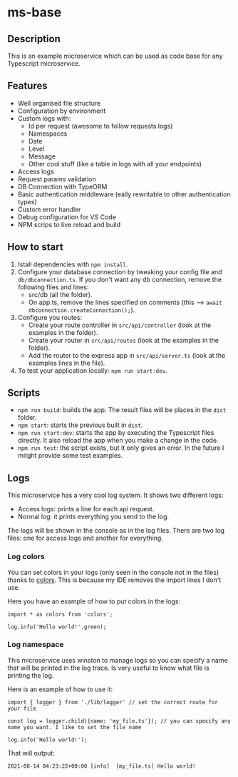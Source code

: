 # ms-base

## Description

This is an example microservice which can be used as code base for any Typescript microservice.

## Features

- Well organised file structure
- Configuration by environment
- Custom logs with:
    - Id per request (awesome to follow requests logs)
    - Namespaces
    - Date
    - Level
    - Message
    - Other cool stuff (like a table in logs with all your endpoints)
- Access logs
- Request params validation
- DB Connection with TypeORM
- Basic authentication middleware (eaily rewritable to other authentication types)
- Custom error handler
- Debug configuration for VS Code
- NPM scrips to live reload and build

## How to start

1. Istall dependencies with `npm install`.
2. Configure your database connection by tweaking your config file and `db/dbconnection.ts`. If you don't want any db connection, remove the following files and lines:
    - src/db (all the folder).
    - On app.ts, remove the lines specified on comments (this --> `await dbconnection.createConnection();`).
3. Configure you routes:
      - Create your route controller in `src/api/controller` (look at the examples in the folder).
      - Create your router in `src/api/routes` (look at the examples in the folder).
      - Add the router to the express app in `src/api/server.ts` (look at the examples lines in the file).
4. To test your application locally: `npm run start:dev`. 

## Scripts

- `npm run build`: builds the app. The result files will be places in the `dist` folder.
- `npm start`: starts the previous built in `dist`.
- `npm run start:dev`: starts the app by executing the Typescript files directly. It also reload the app when you make a change in the code.
- `npm run test`: the script exists, but it only gives an error. In the future I mitght provide some test examples.

## Logs

This microservice has a very cool log system. It shows two different logs:
- Access logs: prints a line for each api request.
- Normal log: it prints everything you send to the log.

The logs will be shown in the console as in the log files. There are two log files: one for access logs and another for everything.

### Log colors

You can set colors in your logs (only seen in the console not in the files) thanks to [colors](https://www.npmjs.com/package/colors). This is because my IDE removes the import lines I don't use.

Here you have an example of how to put colors in the logs:

```
import * as colors from 'colors';

log.info('Hello world!'.green);
```

### Log namespace

This microservice uses winston to manage logs so you can specify a name that will be printed in the log trace. Is very useful to know what file is printing the log.

Here is an example of how to use it:

```
import { logger } from './lib/logger' // set the correct route for your file

const log = logger.child({name: 'my_file.ts'}); // you can specify any name you want. I like to set the file name

log.info('Hello world!');
```

That will output:

```
2021-08-14 04:23:22+00:00 [info]  [my_file.ts] Hello world!
```